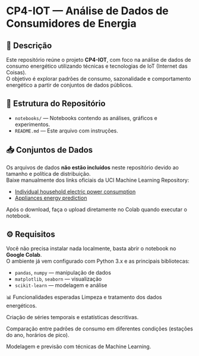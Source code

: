 # CP4-IOT — Análise de Dados de Consumidores de Energia

## 📌 Descrição
Este repositório reúne o projeto **CP4-IOT**, com foco na análise de dados de consumo energético utilizando técnicas e tecnologias de IoT (Internet das Coisas).  
O objetivo é explorar padrões de consumo, sazonalidade e comportamento energético a partir de conjuntos de dados públicos.

## 📂 Estrutura do Repositório
- `notebooks/` — Notebooks contendo as análises, gráficos e experimentos.
- `README.md` — Este arquivo com instruções.

## 📥 Conjuntos de Dados
Os arquivos de dados **não estão incluídos** neste repositório devido ao tamanho e política de distribuição.  
Baixe manualmente dos links oficiais da UCI Machine Learning Repository:

- [Individual household electric power consumption](https://archive.ics.uci.edu/dataset/235/individual+household+electric+power+consumption)  
- [Appliances energy prediction](https://archive.ics.uci.edu/dataset/374/appliances+energy+prediction)

Após o download, faça o upload diretamente no Colab quando executar o notebook.

## ⚙️ Requisitos
Você não precisa instalar nada localmente, basta abrir o notebook no **Google Colab**.  
O ambiente já vem configurado com Python 3.x e as principais bibliotecas:

- `pandas`, `numpy` — manipulação de dados  
- `matplotlib`, `seaborn` — visualização  
- `scikit-learn` — modelagem e análise  

📊 Funcionalidades esperadas
Limpeza e tratamento dos dados energéticos.

Criação de séries temporais e estatísticas descritivas.

Comparação entre padrões de consumo em diferentes condições (estações do ano, horários de pico).

Modelagem e previsão com técnicas de Machine Learning.
